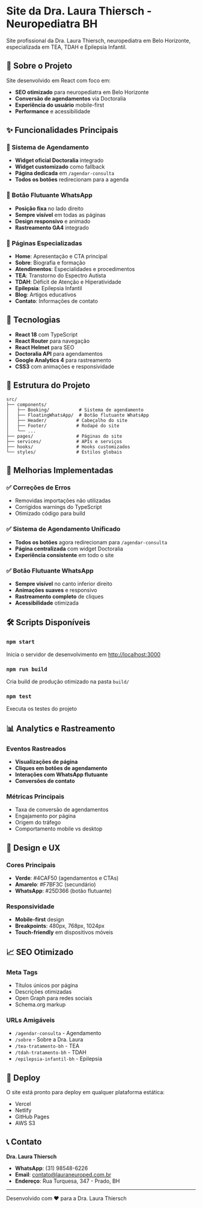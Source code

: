 # Site da Dra. Laura Thiersch - Neuropediatra BH

Site profissional da Dra. Laura Thiersch, neuropediatra em Belo Horizonte, especializada em TEA, TDAH e Epilepsia Infantil.

## 🏥 Sobre o Projeto

Site desenvolvido em React com foco em:
- **SEO otimizado** para neuropediatra em Belo Horizonte
- **Conversão de agendamentos** via Doctoralia
- **Experiência do usuário** mobile-first
- **Performance** e acessibilidade

## ✨ Funcionalidades Principais

### 📅 Sistema de Agendamento
- **Widget oficial Doctoralia** integrado
- **Widget customizado** como fallback
- **Página dedicada** em `/agendar-consulta`
- **Todos os botões** redirecionam para a agenda

### 📱 Botão Flutuante WhatsApp
- **Posição fixa** no lado direito
- **Sempre visível** em todas as páginas
- **Design responsivo** e animado
- **Rastreamento GA4** integrado

### 🎯 Páginas Especializadas
- **Home**: Apresentação e CTA principal
- **Sobre**: Biografia e formação
- **Atendimentos**: Especialidades e procedimentos
- **TEA**: Transtorno do Espectro Autista
- **TDAH**: Déficit de Atenção e Hiperatividade
- **Epilepsia**: Epilepsia Infantil
- **Blog**: Artigos educativos
- **Contato**: Informações de contato

## 🚀 Tecnologias

- **React 18** com TypeScript
- **React Router** para navegação
- **React Helmet** para SEO
- **Doctoralia API** para agendamentos
- **Google Analytics 4** para rastreamento
- **CSS3** com animações e responsividade

## 📁 Estrutura do Projeto

```
src/
├── components/
│   ├── Booking/           # Sistema de agendamento
│   ├── FloatingWhatsApp/  # Botão flutuante WhatsApp
│   ├── Header/           # Cabeçalho do site
│   ├── Footer/           # Rodapé do site
│   └── ...
├── pages/                # Páginas do site
├── services/             # APIs e serviços
├── hooks/                # Hooks customizados
└── styles/               # Estilos globais
```

## 🎯 Melhorias Implementadas

### ✅ Correções de Erros
- Removidas importações não utilizadas
- Corrigidos warnings do TypeScript
- Otimizado código para build

### ✅ Sistema de Agendamento Unificado
- **Todos os botões** agora redirecionam para `/agendar-consulta`
- **Página centralizada** com widget Doctoralia
- **Experiência consistente** em todo o site

### ✅ Botão Flutuante WhatsApp
- **Sempre visível** no canto inferior direito
- **Animações suaves** e responsivo
- **Rastreamento completo** de cliques
- **Acessibilidade** otimizada

## 🛠️ Scripts Disponíveis

### `npm start`
Inicia o servidor de desenvolvimento em [http://localhost:3000](http://localhost:3000)

### `npm run build`
Cria build de produção otimizado na pasta `build/`

### `npm test`
Executa os testes do projeto

## 📊 Analytics e Rastreamento

### Eventos Rastreados
- **Visualizações de página**
- **Cliques em botões de agendamento**
- **Interações com WhatsApp flutuante**
- **Conversões de contato**

### Métricas Principais
- Taxa de conversão de agendamentos
- Engajamento por página
- Origem do tráfego
- Comportamento mobile vs desktop

## 🎨 Design e UX

### Cores Principais
- **Verde**: #4CAF50 (agendamentos e CTAs)
- **Amarelo**: #F7BF3C (secundário)
- **WhatsApp**: #25D366 (botão flutuante)

### Responsividade
- **Mobile-first** design
- **Breakpoints**: 480px, 768px, 1024px
- **Touch-friendly** em dispositivos móveis

## 📈 SEO Otimizado

### Meta Tags
- Títulos únicos por página
- Descrições otimizadas
- Open Graph para redes sociais
- Schema.org markup

### URLs Amigáveis
- `/agendar-consulta` - Agendamento
- `/sobre` - Sobre a Dra. Laura
- `/tea-tratamento-bh` - TEA
- `/tdah-tratamento-bh` - TDAH
- `/epilepsia-infantil-bh` - Epilepsia

## 🚀 Deploy

O site está pronto para deploy em qualquer plataforma estática:
- Vercel
- Netlify
- GitHub Pages
- AWS S3

## 📞 Contato

**Dra. Laura Thiersch**
- **WhatsApp**: (31) 98548-6226
- **Email**: contato@lauraneuroped.com.br
- **Endereço**: Rua Turquesa, 347 - Prado, BH

---

Desenvolvido com ❤️ para a Dra. Laura Thiersch
